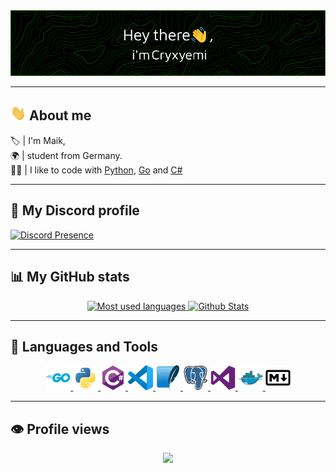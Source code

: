 <div align="center">
    <a href="https://github.com/Cryxyemi">
        <img src="https://github.com/Cryxyemi/Cryxyemi/blob/main/Assets/header.png?raw=true" alt="Welcome Card">
    </a>
</div>

***

## <img src="https://github.com/Cryxyemi/Cryxyemi/blob/main/Assets/hand.gif?raw=true" alt="Hand" width="25px"> About me

🏷️ | I'm Maik,\
🌍 | student from Germany.\
👨‍💻 | I like to code with [Python](https://www.python.org/), [Go](https://go.dev/) and [C#](https://learn.microsoft.com/dotnet/csharp/)

***

## 💬 My Discord profile

[![Discord Presence](https://lanyard.cnrad.dev/api/748985630410932290)](https://discord.com/users/748985630410932290)

***

## 📊 My GitHub stats

<div align="center">
    <a href="https://github.com/Cryxyemi?tab=repositories">
        <img src="https://github-readme-stats.vercel.app/api/top-langs/?username=Cryxyemi&layout=compact&theme=tokyonight&count_private=true" alt="Most used languages" title="Most used languages"/>
    </a>
    <a href="https://github.com/Cryxyemi">
        <img src="https://github-readme-stats.vercel.app/api?username=Cryxyemi&theme=tokyonight&count_private=true" alt="Github Stats" title="Github Stats">
    </a>
</div>

***

## 📜 Languages and Tools

<div align="center">
    <a href="https://go.dev/">
        <img src="https://github.com/devicons/devicon/blob/master/icons/go/go-original-wordmark.svg?raw=true" alt="Go" width="40px" title="Go"/>
    </a>
    <a href="https://www.python.org/">
        <img src="https://github.com/devicons/devicon/blob/master/icons/python/python-original.svg?raw=true" alt="Python" width="40px" title="Python">
    </a>
    <a href="https://learn.microsoft.com/dotnet/csharp/">
        <img src="https://github.com/devicons/devicon/blob/master/icons/csharp/csharp-original.svg?raw=true" alt="CSharp" width="40px" title="CSharp">
    </a>
    <a href="https://code.visualstudio.com/">
        <img src="https://github.com/devicons/devicon/blob/master/icons/vscode/vscode-original.svg?raw=true" alt="VS Code" width="40px" title="VS Code">
    </a>
    <a href="https://sqlite.org/">
        <img src="https://github.com/devicons/devicon/raw/master/icons/sqlite/sqlite-original.svg?raw=true" alt="SQLite" width="40px" title="SQLite">
    </a>
    <a href="https://www.postgresql.org/">
        <img src="https://github.com/devicons/devicon/blob/master/icons/postgresql/postgresql-original.svg?raw=true" alt="Postgresql" width="40px" title="Postgresql"/>
    </a>
    <a href="https://visualstudio.microsoft.com/">
        <img src="https://github.com/devicons/devicon/blob/master/icons/visualstudio/visualstudio-plain.svg?raw=true" alt="Visual Studio" width="40px" title="Visual Studio">
    </a>
    <a href="https://www.docker.com/">
        <img src="https://github.com/devicons/devicon/blob/master/icons/docker/docker-original.svg?raw=true" alt="Docker" width="40px" title="Docker">
    </a>
    <a href="https://www.markdownguide.org/">
        <img src="https://github.com/devicons/devicon/blob/master/icons/markdown/markdown-original.svg?raw=true" alt="Markdown" width="40px" title="Markdown">
    </a>
</div>

***

## 👁 Profile views

<div align="center">
    <a href="https://github.com/Cryxyemi">
        <img src="https://komarev.com/ghpvc/?username=Cryxyemi&color=green&style=for-the-badge">
    </a>
</div>